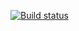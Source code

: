 [![Build status](https://ci.appveyor.com/api/projects/status/0takfykkwa993yyf?svg=true)](https://ci.appveyor.com/project/AnastasiyaRiabova/task2)